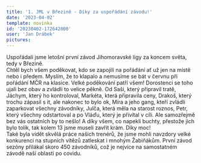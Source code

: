 ```yaml
---
title: '1. JML v Březině - Díky za uspořádání závodu!'
date: '2023-04-02'
template: novinka
id: '20230402-172642000'
user: 'Jan Drábek'
pictures:
---
```

Uspořádali jsme letošní první závod Jihomoravské ligy za koncem světa, tedy v Březině.   
Chtěl bych všem poděkovat, kdo se zapojili na pořádání ať už jen na místě nebo i předem. Myslím, že to klapalo a nemusíme se bát v červnu při pořádání MČR na klasice. Velké poděkování patří všem! Dorostenci se toho ujali bez obav a zvládli to velice pěkně. Od Saši, který připravil tratě, Jáchym, který ho kontroloval, Markéta, která připravila ceny, Drakoš, který trochu zápasil s it, ale nakonec to bylo ok, Míra a jeho gang, kteří zvládli zaparkovat všechny závodníky, Julča, která měla na starost roznos, Petr, který všechny odstartoval a po Vláďu, který je přivítal v cíli. Ale samozřejmě bez vás ostatních by to nešlo! A díky všem, co  napekli buchty, přestože jich bylo tolik, tak kolem 13 jsme museli zavřít krám. Díky moc!   
Také byla vidět skvělá práce našich trenérů, že jsme mohli navzdory velké konkurenci na stupních vítězů zatleskat i mnohým Žabiňákům. První závod sezóny přilákal skoro 450 závodníků, což je nejvíce na samostatném závodě naší oblasti po covidu.  
